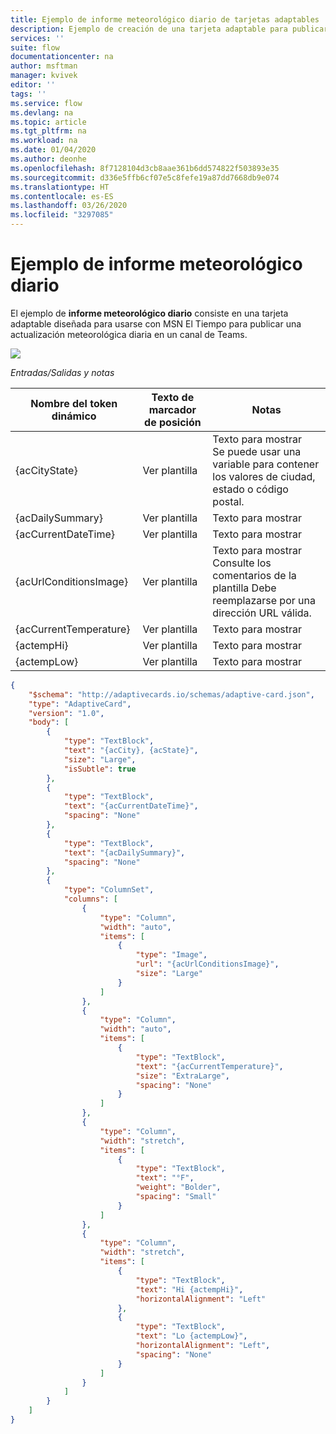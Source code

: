 ```yaml
---
title: Ejemplo de informe meteorológico diario de tarjetas adaptables | Microsoft Docs
description: Ejemplo de creación de una tarjeta adaptable para publicar una actualización meteorológica diaria en un canal de Teams
services: ''
suite: flow
documentationcenter: na
author: msftman
manager: kvivek
editor: ''
tags: ''
ms.service: flow
ms.devlang: na
ms.topic: article
ms.tgt_pltfrm: na
ms.workload: na
ms.date: 01/04/2020
ms.author: deonhe
ms.openlocfilehash: 8f7128104d3cb8aae361b6dd574822f503893e35
ms.sourcegitcommit: d336e5ffb6cf07e5c8fefe19a87dd7668db9e074
ms.translationtype: HT
ms.contentlocale: es-ES
ms.lasthandoff: 03/26/2020
ms.locfileid: "3297085"
---
```

# <a name="daily-weather-report-sample"></a>Ejemplo de informe meteorológico diario

El ejemplo de **informe meteorológico diario** consiste en una tarjeta adaptable diseñada para usarse con MSN El Tiempo para publicar una actualización meteorológica diaria en un canal de Teams.

![](media/adaptive-cards/weather.png)

*Entradas/Salidas y notas*

| Nombre del token dinámico     | Texto de marcador de posición | Notas                                                                         |
|------------------------|------------------|--------------------------------------------------------------------------------|
| {acCityState}          | Ver plantilla     | Texto para mostrar <br>  Se puede usar una variable para contener los valores de ciudad, estado o código postal.                                                                   |
| {acDailySummary}       | Ver plantilla     | Texto para mostrar                                                                   |
| {acCurrentDateTime}    | Ver plantilla     | Texto para mostrar                                                                   |
| {acUrlConditionsImage} | Ver plantilla     | Texto para mostrar  <br> Consulte los comentarios de la plantilla Debe reemplazarse por una dirección URL válida.                                                                 |
| {acCurrentTemperature} | Ver plantilla     | Texto para mostrar                                                                   |
| {actempHi}             | Ver plantilla     | Texto para mostrar                                                                   |
| {actempLow}            | Ver plantilla     | Texto para mostrar                                                                   |


``` json
{
    "$schema": "http://adaptivecards.io/schemas/adaptive-card.json",
    "type": "AdaptiveCard",
    "version": "1.0",
    "body": [
        {
            "type": "TextBlock",
            "text": "{acCity}, {acState}",
            "size": "Large",
            "isSubtle": true
        },
        {
            "type": "TextBlock",
            "text": "{acCurrentDateTime}",
            "spacing": "None"
        },
        {
            "type": "TextBlock",
            "text": "{acDailySummary}",
            "spacing": "None"
        },
        {
            "type": "ColumnSet",
            "columns": [
                {
                    "type": "Column",
                    "width": "auto",
                    "items": [
                        {
                            "type": "Image",
                            "url": "{acUrlConditionsImage}",
                            "size": "Large"
                        }
                    ]
                },
                {
                    "type": "Column",
                    "width": "auto",
                    "items": [
                        {
                            "type": "TextBlock",
                            "text": "{acCurrentTemperature}",
                            "size": "ExtraLarge",
                            "spacing": "None"
                        }
                    ]
                },
                {
                    "type": "Column",
                    "width": "stretch",
                    "items": [
                        {
                            "type": "TextBlock",
                            "text": "°F",
                            "weight": "Bolder",
                            "spacing": "Small"
                        }
                    ]
                },
                {
                    "type": "Column",
                    "width": "stretch",
                    "items": [
                        {
                            "type": "TextBlock",
                            "text": "Hi {actempHi}",
                            "horizontalAlignment": "Left"
                        },
                        {
                            "type": "TextBlock",
                            "text": "Lo {actempLow}",
                            "horizontalAlignment": "Left",
                            "spacing": "None"
                        }
                    ]
                }
            ]
        }
    ]
}
```
